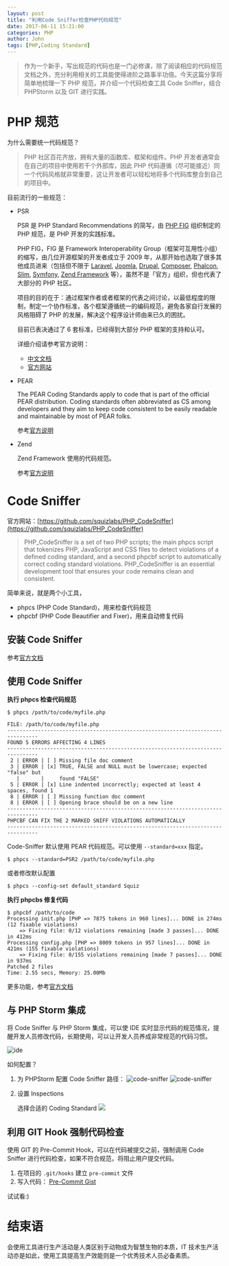 ```yaml
---
layout: post
title: "利用Code Sniffer检查PHP代码规范"
date: 2017-06-11 15:21:00
categories: PHP
author: John
tags: [PHP,Coding Standard]
---
```


> 作为一个新手，写出规范的代码也是一门必修课，除了阅读相应的代码规范文档之外，充分利用相关的工具能使得进阶之路事半功倍。今天这篇分享将简单地梳理一下 PHP 规范，并介绍一个代码检查工具 Code Sniffer，结合 PHPStorm 以及 GIT 进行实践。

# PHP 规范

为什么需要统一代码规范？

> PHP 社区百花齐放，拥有大量的函数库、框架和组件。PHP 开发者通常会在自己的项目中使用若干个外部库，因此 PHP 代码遵循（尽可能接近）同一个代码风格就非常重要，这让开发者可以轻松地将多个代码库整合到自己的项目中。

目前流行的一些规范：

* PSR
	
	PSR 是 PHP Standard Recommendations 的简写，由 [PHP FIG](https://github.com/php-fig) 组织制定的 PHP 规范，是 PHP 开发的实践标准。
	
	PHP FIG，FIG 是 Framework Interoperability Group（框架可互用性小组）的缩写，由几位开源框架的开发者成立于 2009 年，从那开始也选取了很多其他成员进来（包括但不限于 [Laravel](http://laravel.com/), [Joomla](https://www.joomla.org/), [Drupal](https://www.drupal.org/), [Composer](https://getcomposer.org/), [Phalcon](https://phalconphp.com/en/), [Slim](http://www.slimframework.com/), [Symfony](http://symfony.com/), [Zend Framework](http://framework.zend.com/) 等），虽然不是「官方」组织，但也代表了大部分的 PHP 社区。

	项目的目的在于：通过框架作者或者框架的代表之间讨论，以最低程度的限制，制定一个协作标准，各个框架遵循统一的编码规范，避免各家自行发展的风格阻碍了 PHP 的发展，解决这个程序设计师由来已久的困扰。

	目前已表决通过了 6 套标准，已经得到大部分 PHP 框架的支持和认可。
	
	详细介绍请参考官方说明：
	
	* [中文文档](https://psr.phphub.org/)
	* [官方网站](http://www.php-fig.org/psr/)

* PEAR

	The PEAR Coding Standards apply to code that is part of the official PEAR distribution. Coding standards often abbreviated as CS among developers and they aim to keep code consistent to be easily readable and maintainable by most of PEAR folks.
	
	参考[官方说明](http://pear.php.net/manual/en/standards.php)
	
* Zend
	
	Zend Framework 使用的代码规范。
	
	参考[官方说明](https://framework.zend.com/manual/1.11/en/coding-standard.html)
	
# Code Sniffer

官方网站：[https://github.com/squizlabs/PHP_CodeSniffer](https://github.com/squizlabs/PHP_CodeSniffer)

> PHP_CodeSniffer is a set of two PHP scripts; the main phpcs script that tokenizes PHP, JavaScript and CSS files to detect violations of a defined coding standard, and a second phpcbf script to automatically correct coding standard violations. PHP_CodeSniffer is an essential development tool that ensures your code remains clean and consistent.

简单来说，就是两个小工具，

* phpcs (PHP Code Standard)，用来检查代码规范
* phpcbf (PHP Code Beautifier and Fixer)，用来自动修复代码

## 安装 Code Sniffer

参考[官方文档](https://github.com/squizlabs/PHP_CodeSniffer)

## 使用 Code Sniffer

**执行 phpcs 检查代码规范**

```shell
$ phpcs /path/to/code/myfile.php

FILE: /path/to/code/myfile.php
--------------------------------------------------------------------------------
FOUND 5 ERRORS AFFECTING 4 LINES
--------------------------------------------------------------------------------
 2 | ERROR | [ ] Missing file doc comment
 3 | ERROR | [x] TRUE, FALSE and NULL must be lowercase; expected "false" but
   |       |     found "FALSE"
 5 | ERROR | [x] Line indented incorrectly; expected at least 4 spaces, found 1
 8 | ERROR | [ ] Missing function doc comment
 8 | ERROR | [ ] Opening brace should be on a new line
--------------------------------------------------------------------------------
PHPCBF CAN FIX THE 2 MARKED SNIFF VIOLATIONS AUTOMATICALLY
--------------------------------------------------------------------------------
```

Code-Sniffer 默认使用 PEAR 代码规范。可以使用 ```--standard=xxx``` 指定。

```shell
$ phpcs --standard=PSR2 /path/to/code/myfile.php
```

或者修改默认配置

```shell
$ phpcs --config-set default_standard Squiz
```

**执行 phpcbs 修复代码**

```shell
$ phpcbf /path/to/code
Processing init.php [PHP => 7875 tokens in 960 lines]... DONE in 274ms (12 fixable violations)
    => Fixing file: 0/12 violations remaining [made 3 passes]... DONE in 412ms
Processing config.php [PHP => 8009 tokens in 957 lines]... DONE in 421ms (155 fixable violations)
    => Fixing file: 0/155 violations remaining [made 7 passes]... DONE in 937ms
Patched 2 files
Time: 2.55 secs, Memory: 25.00Mb
```

更多功能，参考[官方文档](https://github.com/squizlabs/PHP_CodeSniffer/wiki)

## 与 PHP Storm 集成

将 Code Sniffer 与 PHP Storm 集成，可以使 IDE 实时显示代码的规范情况，提醒开发人员修改代码，长期使用，可以让开发人员养成非常规范的代码习惯。

![ide](http://imgur.com/bl4kgYl.png)

如何配置？

1. 为 PHPStorm 配置 Code Sniffer 路径：
	![code-sniffer](http://imgur.com/X4rIc0e.png)
	![code-sniffer](http://imgur.com/TdqQVfz.png)
2. 设置 Inspections

	选择合适的 Coding Standard
	![](http://imgur.com/hLmHbZo.png)
	
## 利用 GIT Hook 强制代码检查

使用 GIT 的 Pre-Commit Hook，可以在代码被提交之前，强制调用 Code Sniffer 进行代码检查，如果不符合规范，将阻止用户提交代码。

1. 在项目的 ```.git/hooks``` 建立 ```pre-commit``` 文件
2. 写入代码：
	[Pre-Commit Gist](https://gist.githubusercontent.com/yangzhyo/6dad52e862c5efa368c992efc52e1fb9/raw/dec18f55ddfdf6eeb6d659a19398ec2d106fface/pre-commit.php)
	
试试看:)

# 结束语

会使用工具进行生产活动是人类区别于动物成为智慧生物的本质，IT 技术生产活动亦是如此，使用工具提高生产效能则是一个优秀技术人员必备素质。